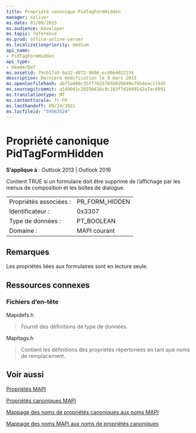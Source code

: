 ```yaml
---
title: Propriété canonique PidTagFormHidden
manager: soliver
ms.date: 03/09/2015
ms.audience: Developer
ms.topic: reference
ms.prod: office-online-server
ms.localizationpriority: medium
api_name:
- PidTagFormHidden
api_type:
- HeaderDef
ms.assetid: 79cb1fa5-9a32-4872-9806-ecd664022234
description: Dernière modification le 9 mars 2015
ms.openlocfilehash: abf5a086c35ff7625705b02b049e795deac27445
ms.sourcegitcommit: a1d9041c20256616c9c183f7d1049142a7ac6991
ms.translationtype: MT
ms.contentlocale: fr-FR
ms.lasthandoff: 09/24/2021
ms.locfileid: "59563524"
---
```

# <a name="pidtagformhidden-canonical-property"></a>Propriété canonique PidTagFormHidden

  
  
**S’applique à** : Outlook 2013 | Outlook 2016 
  
Contient TRUE si un formulaire doit être supprimé de l’affichage par les menus de composition et les boîtes de dialogue. 
  
|||
|:-----|:-----|
|Propriétés associées :  <br/> |PR_FORM_HIDDEN  <br/> |
|Identificateur :  <br/> |0x3307  <br/> |
|Type de données :  <br/> |PT_BOOLEAN  <br/> |
|Domaine :  <br/> |MAPI courant  <br/> |
   
## <a name="remarks"></a>Remarques

Les propriétés liées aux formulaires sont en lecture seule. 
  
## <a name="related-resources"></a>Ressources connexes

### <a name="header-files"></a>Fichiers d’en-tête

Mapidefs.h
  
> Fournit des définitions de type de données.
    
Mapitags.h
  
> Contient les définitions des propriétés répertoriées en tant que noms de remplacement.
    
## <a name="see-also"></a>Voir aussi



[Propriétés MAPI](mapi-properties.md)
  
[Propriétés canoniques MAPI](mapi-canonical-properties.md)
  
[Mappage des noms de propriétés canoniques aux noms MAPI](mapping-canonical-property-names-to-mapi-names.md)
  
[Mappage des noms MAPI aux noms de propriétés canoniques](mapping-mapi-names-to-canonical-property-names.md)

